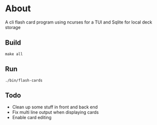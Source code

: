 # About
A cli flash card program using ncurses for a TUI and Sqlite for local deck storage
## Build
`make all`

## Run
`./bin/flash-cards`

## Todo
- Clean up some stuff in front and back end
- Fix multi line output when displaying cards
- Enable card editing

